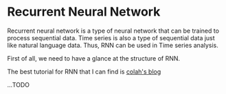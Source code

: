# Recurrent Neural Network

Recurrent neural network is a type of neural network that can be trained to process sequential data. Time series is also a type of sequential data just like natural language data. Thus, RNN can be used in Time series analysis.

First of all, we need to have a glance at the structure of RNN.

The best tutorial for RNN that I can find is [colah's blog](https://colah.github.io/posts/2015-08-Understanding-LSTMs/)

...TODO